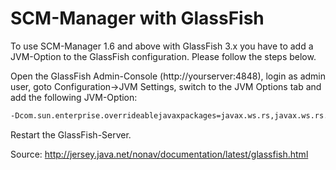 # SCM-Manager with GlassFish

To use SCM-Manager 1.6 and above with GlassFish 3.x you have to add a
JVM-Option to the GlassFish configuration. Please follow the steps
below.

Open the GlassFish Admin-Console (http://yourserver:4848), login as
admin user, goto Configuration-\>JVM Settings, switch to the JVM Options
tab and add the following JVM-Option:

```bash
-Dcom.sun.enterprise.overrideablejavaxpackages=javax.ws.rs,javax.ws.rs.core,javax.ws.rs.ext
```

Restart the GlassFish-Server.

Source:
<http://jersey.java.net/nonav/documentation/latest/glassfish.html>
